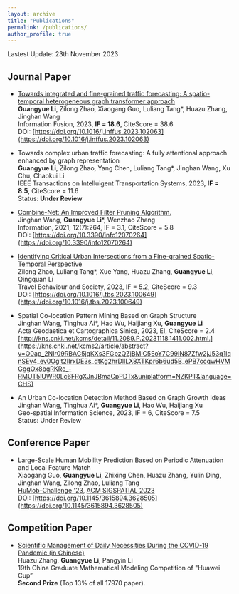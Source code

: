 ```yaml
---
layout: archive
title: "Publications"
permalink: /publications/
author_profile: true
---
```

Lastest Update: 23th November 2023&nbsp; 

## Journal Paper

- [Towards integrated and fine-grained traffic forecasting: A spatio-temporal heterogeneous graph transformer approach](https://www.sciencedirect.com/science/article/pii/S1566253523003792#tbl0005)
 <br> **Guangyue Li**, Zilong Zhao, Xiaogang Guo, Luliang Tang*, Huazu Zhang, Jinghan Wang
 <br>Information Fusion, 2023, **IF = 18.6**, CiteScore = 38.6
 <br> DOI: [https://doi.org/10.1016/j.inffus.2023.102063](https://doi.org/10.1016/j.inffus.2023.102063)

- Towards complex urban traffic forecasting: A fully attentional approach enhanced by graph representation
 <br> **Guangyue Li**, Zilong Zhao, Yang Chen, Luliang Tang*, Jinghan Wang, Xu Chu, Chaokui Li 
 <br> IEEE Transactions on Intelluigent Transportation Systems, 2023, **IF = 8.5**, CiteScore = 11.6
 <br> Status: **Under Review**

- [Combine-Net: An Improved Filter Pruning Algorithm.](https://chicory-ggg.github.io/homepage/files/information-12-00264-v3.pdf)
 <br> Jinghan Wang, **Guangyue Li***, Wenzhao Zhang
 <br> Information, 2021; 12(7):264, IF = 3.1, CiteScore = 5.8
 <br> DOI: [https://doi.org/10.3390/info12070264](https://doi.org/10.3390/info12070264)

- [Identifying Critical Urban Intersections from a Fine-grained Spatio-Temporal Perspective](https://doi.org/10.1016/j.tbs.2023.100649)
 <br> Zilong Zhao, Luliang Tang*, Xue Yang, Huazu Zhang, **Guangyue Li**, Qingquan Li
 <br> Travel Behaviour and Society, 2023, IF = 5.2, CiteScore = 9.3
 <br> DOI: [https://doi.org/10.1016/j.tbs.2023.100649](https://doi.org/10.1016/j.tbs.2023.100649)

- Spatial Co-location Pattern Mining Based on Graph Structure
 <br> Jinghan Wang, Tinghua Ai*, Hao Wu, Haijiang Xu, **Guangyue Li**
 <br> Acta Geodaetica et Cartographica Sinica, 2023, EI, CiteScore = 2.4
 <br> [http://kns.cnki.net/kcms/detail/11.2089.P.20231118.1411.002.html.](https://kns.cnki.net/kcms2/article/abstract?v=O0ap_2NIr09RBAC5jqKXs3FGpzQZjBMiC5EoY7C99iN87Zfw2jJ53q1IqnSEv4_ev0Oglt2IIrxDE3s_dtKg2hrDlILX8XTKpr6b6ud5B_ePB7ccqwHVMGggOx8bgRKRe_-RMUT5lUWR0Lc6FRgXJnJBmaCpPDTx&uniplatform=NZKPT&language=CHS)

- An Urban Co-location Detection Method Based on Graph Growth Ideas
 <br> Jinghan Wang, Tinghua Ai*, **Guangyue Li**, Hao Wu, Haijiang Xu
 <br> Geo-spatial Information Science, 2023, IF = 6, CiteScore = 7.5
 <br> Status: Under Review

## Conference Paper

- Large-Scale Human Mobility Prediction Based on Periodic Attenuation and Local Feature Match
 <br> Xiaogang Guo, **Guangyue Li**, Zhixing Chen, Huazu Zhang, Yulin Ding, Jinghan Wang, Zilong Zhao, Luliang Tang
 <br> [HuMob-Challenge '23](https://connection.mit.edu/humob-challenge-2023), [ACM SIGSPATIAL 2023](https://sigspatial2023.sigspatial.org/)
 <br>  DOI: [https://doi.org/10.1145/3615894.3628505](https://doi.org/10.1145/3615894.3628505)

## Competition Paper

- [Scientific Management of Daily Necessities During the COVID-19 Pandemic (in Chinese)](https://chicory-ggg.github.io/homepage/files/F22938880001.pdf)
  <br>Huazu Zhang, **Guangyue Li**, Pangyin Li
  <br> 19th China Graduate Mathematical Modeling Competition of "Huawei Cup”
  <br>**Second Prize** (Top 13% of all 17970 paper).

